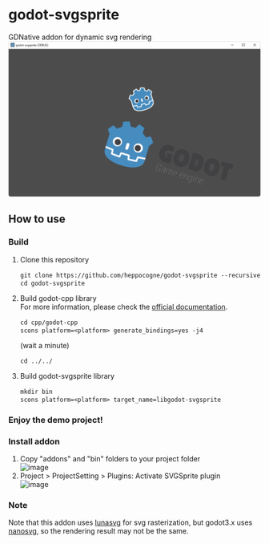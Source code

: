 # godot-svgsprite
GDNative addon for dynamic svg rendering  
![](screenshot.png)

## How to use
### Build
1. Clone this repository
   ```
   git clone https://github.com/heppocogne/godot-svgsprite --recursive
   cd godot-svgsprite
   ```
2. Build godot-cpp library  
   For more information, please check the [official documentation](https://docs.godotengine.org/en/stable/tutorials/scripting/gdnative/gdnative_cpp_example.html).
   ```
   cd cpp/godot-cpp
   scons platform=<platform> generate_bindings=yes -j4
   ```
   (wait a minute)
    
   ```
   cd ../../
   ```
3. Build godot-svgsprite library
   ```
   mkdir bin
   scons platform=<platform> target_name=libgodot-svgsprite
   ```
### Enjoy the demo project!
### Install addon
1. Copy "addons" and "bin" folders to your project folder  
   ![image](https://user-images.githubusercontent.com/83043568/192418076-98a9eaab-ac55-4b71-85c3-f62afe3929e5.png)
2. Project > ProjectSetting > Plugins: Activate SVGSprite plugin  
   ![image](https://user-images.githubusercontent.com/83043568/192416729-c99612d1-476c-4471-b414-46b34a64544d.png)
### Note
Note that this addon uses [lunasvg](https://github.com/sammycage/lunasvg) for svg rasterization, but godot3.x uses [nanosvg](https://github.com/memononen/nanosvg), so the rendering result may not be the same.
